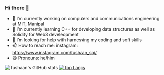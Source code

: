 ### Hi there 👋

- 🔭 I’m currently working on computers and communications engineering at MIT, Manipal
- 🌱 I’m currently learning C++ for developing data structures as well as Solidity for Web3 develeopment
- 🤔 I’m looking for help with harnessing my coding and soft skills
- 📫 How to reach me: instagram: https://www.instagram.com/tushaan_soi/ 
- 😄 Pronouns: he/him



![Tushaan's GitHub stats](https://github-readme-stats.vercel.app/api?username=txshn&show_icons=true&theme=dracula)
[![Top Langs](https://github-readme-stats.vercel.app/api/top-langs/?username=txshn&theme=dracula)](https://github.com/anuraghazra/github-readme-stats)
